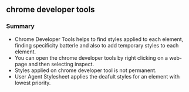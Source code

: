 ## chrome developer tools

### Summary
* Chrome Developer Tools helps to find styles applied to each element, finding specificity batterle and also to add temporary styles to each element.
* You can open the chrome developer tools by right clicking on a web-page and then selecting inspect.
* Styles applied on chrome developer tool is not permanent.
* User Agent Stylesheet applies the deafult styles for an element with lowest priority.

